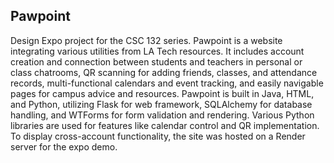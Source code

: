 ## Pawpoint

Design Expo project for the CSC 132 series. Pawpoint is a website integrating various utilities from LA Tech resources. It includes account creation and connection between students and teachers in personal or class chatrooms, QR scanning for adding friends, classes, and attendance records, multi-functional calendars and event tracking, and easily navigable pages for campus advice and resources.
Pawpoint is built in Java, HTML, and Python, utilizing Flask for web framework, SQLAlchemy for database handling, and WTForms for form validation and rendering. Various Python libraries are used for features like calendar control and QR implementation. To display cross-account functionality, the site was hosted on a Render server for the expo demo.
